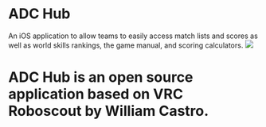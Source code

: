 # ADC Hub
An iOS application to allow teams to easily access match lists and scores as well as world skills rankings, the game manual, and scoring calculators.
[![](https://dcbadge.vercel.app/api/server/7b9qcMhVnW)](https://discord.gg/KTSNtPjn)


# ADC Hub is an open source application based on VRC Roboscout by William Castro.
